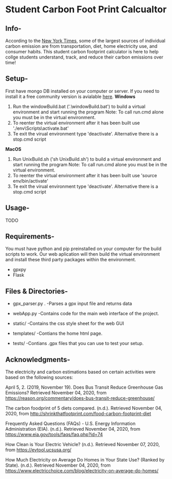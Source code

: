 # Student Carbon Foot Print Calcualtor 

## Info-
According to the [New York Times](https://www.nytimes.com/guides/year-of-living-better/how-to-reduce-your-carbon-footprint), some of the largest sources of individual carbon emission are from transportation, diet, home electricity use, and consumer habits. This student carbon footprint calculator is here to help collge students understand, track, and reduce their carbon emissions over time!

## Setup-
First have mongo DB installed on your computer or server. If you need to install it a free community version is avialable [here](https://www.mongodb.com/try/download/community).
**Windows**
1. Run the windowBuild.bat ('.\windowBuild.bat') to build a virtual environment and start running the program
Note: To call run.cmd alone you must be in the virtual environment. 
2. To reenter the virtual environment after it has been built use './env\Scripts\activate.bat'
3. Te exit the virual environment type 'deactivate'. Alternative there is a stop.cmd script

**MacOS**
1. Run UnixBuild.sh ('sh UnixBuild.sh') to build a virtual environment and start running the program
Note: To call run.cmd alone you must be in the virtual environment. 
2. To reenter the virtual environment after it has been built use 'source env/bin/activate'
3. Te exit the virual environment type 'deactivate'. Alternative there is a stop.cmd script

## Usage- 
TODO

## Requirements-
You must have python and pip preinstalled on your computer for the build scripts to work. Our web aplication will then build the virtual environment and install these third party packages within the environment. 
- gpxpy
- Flask


## Files & Directories-

* gpx_parser.py .
-Parses a gpx input file and returns data

* webApp.py
-Contains code for the main web interface of the project.

* static/
-Contains the css style sheet for the web GUI

* templates/
-Contians the home html page.

* tests/
-Contians .gpx files that you can use to test your setup.

## Acknowledgments-
The electricity and carbon estimations based on certain activities were based on the following sources:

April 5, 2. (2019, November 19). Does Bus Transit Reduce Greenhouse Gas Emissions? Retrieved November 04, 2020, from https://reason.org/commentary/does-bus-transit-reduce-greenhouse/

The carbon foodprint of 5 diets compared. (n.d.). Retrieved November 04, 2020, from http://shrinkthatfootprint.com/food-carbon-footprint-diet

Frequently Asked Questions (FAQs) - U.S. Energy Information Administration (EIA). (n.d.). Retrieved November 04, 2020, from https://www.eia.gov/tools/faqs/faq.php?id=74

How Clean is Your Electric Vehicle? (n.d.). Retrieved November 07, 2020, from https://evtool.ucsusa.org/

How Much Electricity on Average Do Homes in Your State Use? (Ranked by State). (n.d.). Retrieved November 04, 2020, from https://www.electricchoice.com/blog/electricity-on-average-do-homes/


